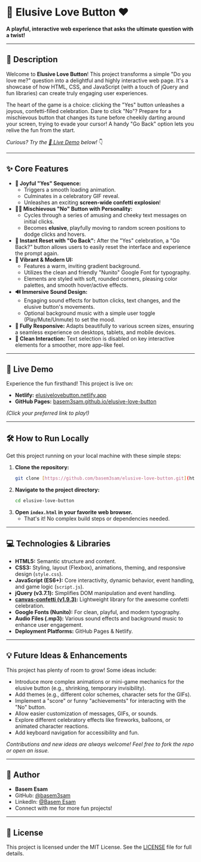 # 🎉 Elusive Love Button ❤️

**A playful, interactive web experience that asks the ultimate question with a twist!**

---

## 🌟 Description

Welcome to **Elusive Love Button**! This project transforms a simple "Do you love me?" question into a delightful and highly interactive web page. It's a showcase of how HTML, CSS, and JavaScript (with a touch of jQuery and fun libraries) can create truly engaging user experiences.

The heart of the game is a choice: clicking the "Yes" button unleashes a joyous, confetti-filled celebration. Dare to click "No"? Prepare for a mischievous button that changes its tune before cheekily darting around your screen, trying to evade your cursor! A handy "Go Back" option lets you relive the fun from the start.

*Curious? Try the [🚀 Live Demo](#-live-demo) below!* 👇

---

## ✨ Core Features

* **💖 Joyful "Yes" Sequence:**
    * Triggers a smooth loading animation.
    * Culminates in a celebratory GIF reveal.
    * Unleashes an exciting **screen-wide confetti explosion**!
* **🏃‍♂️ Mischievous "No" Button with Personality:**
    * Cycles through a series of amusing and cheeky text messages on initial clicks.
    * Becomes **elusive**, playfully moving to random screen positions to dodge clicks and hovers.
* **🔄 Instant Reset with "Go Back":** After the "Yes" celebration, a "Go Back?" button allows users to easily reset the interface and experience the prompt again.
* **🎨 Vibrant & Modern UI:**
    * Features a warm, inviting gradient background.
    * Utilizes the clean and friendly "Nunito" Google Font for typography.
    * Elements are styled with soft, rounded corners, pleasing color palettes, and smooth hover/active effects.
* **🔊 Immersive Sound Design:**
    * Engaging sound effects for button clicks, text changes, and the elusive button's movements.
    * Optional background music with a simple user toggle (Play/Mute/Unmute) to set the mood.
* **📱 Fully Responsive:** Adapts beautifully to various screen sizes, ensuring a seamless experience on desktops, tablets, and mobile devices.
* **🚫 Clean Interaction:** Text selection is disabled on key interactive elements for a smoother, more app-like feel.

---

## 🚀 Live Demo

Experience the fun firsthand! This project is live on:

* **Netlify:** [elusivelovebutton.netlify.app](https://elusivelovebutton.netlify.app/)
* **GitHub Pages:** [basem3sam.github.io/elusive-love-button](https://basem3sam.github.io/elusive-love-button/)

*(Click your preferred link to play!)*

---

## 🛠️ How to Run Locally

Get this project running on your local machine with these simple steps:

1.  **Clone the repository:**
    ```bash
    git clone [https://github.com/basem3sam/elusive-love-button.git](https://github.com/basem3sam/elusive-love-button.git)
    ```
2.  **Navigate to the project directory:**
    ```bash
    cd elusive-love-button
    ```
3.  **Open `index.html` in your favorite web browser.**
    * That's it! No complex build steps or dependencies needed.

---

## 💻 Technologies & Libraries

* **HTML5:** Semantic structure and content.
* **CSS3:** Styling, layout (Flexbox), animations, theming, and responsive design (`style.css`).
* **JavaScript (ES6+):** Core interactivity, dynamic behavior, event handling, and game logic (`script.js`).
* **jQuery (v3.7.1):** Simplifies DOM manipulation and event handling.
* **[canvas-confetti (v1.9.3)](https://github.com/catdad/canvas-confetti):** Lightweight library for the awesome confetti celebration.
* **Google Fonts (Nunito):** For clean, playful, and modern typography.
* **Audio Files (.mp3):** Various sound effects and background music to enhance user engagement.
* **Deployment Platforms:** GitHub Pages & Netlify.

---

## 💡 Future Ideas & Enhancements

This project has plenty of room to grow! Some ideas include:

* Introduce more complex animations or mini-game mechanics for the elusive button (e.g., shrinking, temporary invisibility).
* Add themes (e.g., different color schemes, character sets for the GIFs).
* Implement a "score" or funny "achievements" for interacting with the "No" button.
* Allow easier customization of messages, GIFs, or sounds.
* Explore different celebratory effects like fireworks, balloons, or animated character reactions.
* Add keyboard navigation for accessibility and fun.

*Contributions and new ideas are always welcome! Feel free to fork the repo or open an issue.*

---

## 👤 Author

* **Basem Esam**
* GitHub: [@basem3sam](https://github.com/basem3sam)
* LinkedIn: [@Basem Esam](https://linkedin.com/in/basemesam)
* Connect with me for more fun projects!

---

## 📄 License

This project is licensed under the MIT License.
See the [LICENSE](LICENSE) file for full details.
